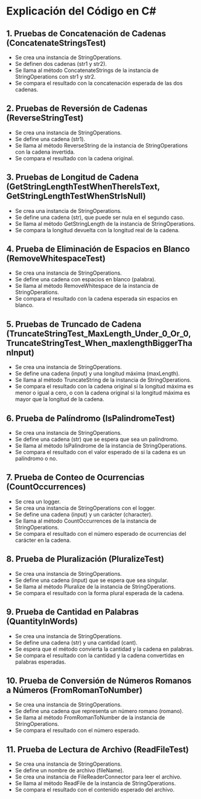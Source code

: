 # Explicación del Código en C#

## 1. Pruebas de Concatenación de Cadenas (ConcatenateStringsTest)

- Se crea una instancia de StringOperations.
- Se definen dos cadenas (str1 y str2).
- Se llama al método ConcatenateStrings de la instancia de StringOperations con str1 y str2.
- Se compara el resultado con la concatenación esperada de las dos cadenas.

## 2. Pruebas de Reversión de Cadenas (ReverseStringTest)

- Se crea una instancia de StringOperations.
- Se define una cadena (str1).
- Se llama al método ReverseString de la instancia de StringOperations con la cadena invertida.
- Se compara el resultado con la cadena original.

## 3. Pruebas de Longitud de Cadena (GetStringLengthTestWhenThereIsText, GetStringLengthTestWhenStrIsNull)

- Se crea una instancia de StringOperations.
- Se define una cadena (str), que puede ser nula en el segundo caso.
- Se llama al método GetStringLength de la instancia de StringOperations.
- Se compara la longitud devuelta con la longitud real de la cadena.

## 4. Prueba de Eliminación de Espacios en Blanco (RemoveWhitespaceTest)

- Se crea una instancia de StringOperations.
- Se define una cadena con espacios en blanco (palabra).
- Se llama al método RemoveWhitespace de la instancia de StringOperations.
- Se compara el resultado con la cadena esperada sin espacios en blanco.

## 5. Pruebas de Truncado de Cadena (TruncateStringTest_MaxLength_Under_0_Or_0, TruncateStringTest_When_maxlengthBiggerThanInput)

- Se crea una instancia de StringOperations.
- Se define una cadena (input) y una longitud máxima (maxLength).
- Se llama al método TruncateString de la instancia de StringOperations.
- Se compara el resultado con la cadena original si la longitud máxima es menor o igual a cero, o con la cadena original si la longitud máxima es mayor que la longitud de la cadena.

## 6. Prueba de Palíndromo (IsPalindromeTest)

- Se crea una instancia de StringOperations.
- Se define una cadena (str) que se espera que sea un palíndromo.
- Se llama al método IsPalindrome de la instancia de StringOperations.
- Se compara el resultado con el valor esperado de si la cadena es un palíndromo o no.

## 7. Prueba de Conteo de Ocurrencias (CountOccurrences)

- Se crea un logger.
- Se crea una instancia de StringOperations con el logger.
- Se define una cadena (input) y un carácter (character).
- Se llama al método CountOccurrences de la instancia de StringOperations.
- Se compara el resultado con el número esperado de ocurrencias del carácter en la cadena.

## 8. Prueba de Pluralización (PluralizeTest)

- Se crea una instancia de StringOperations.
- Se define una cadena (input) que se espera que sea singular.
- Se llama al método Pluralize de la instancia de StringOperations.
- Se compara el resultado con la forma plural esperada de la cadena.

## 9. Prueba de Cantidad en Palabras (QuantityInWords)

- Se crea una instancia de StringOperations.
- Se define una cadena (str) y una cantidad (cant).
- Se espera que el método convierta la cantidad y la cadena en palabras.
- Se compara el resultado con la cantidad y la cadena convertidas en palabras esperadas.

## 10. Prueba de Conversión de Números Romanos a Números (FromRomanToNumber)

- Se crea una instancia de StringOperations.
- Se define una cadena que representa un número romano (romano).
- Se llama al método FromRomanToNumber de la instancia de StringOperations.
- Se compara el resultado con el número esperado.

## 11. Prueba de Lectura de Archivo (ReadFileTest)

- Se crea una instancia de StringOperations.
- Se define un nombre de archivo (fileName).
- Se crea una instancia de FileReaderConnector para leer el archivo.
- Se llama al método ReadFile de la instancia de StringOperations.
- Se compara el resultado con el contenido esperado del archivo.
